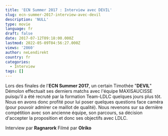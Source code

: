 ```yaml
---
title: 'ECN Summer 2017 : Interview avec DEVIL'
slug: ecn-summer-2017-interview-avec-devil
description: 'NULL'
type: movie
language: fr
draft: false
date: 2017-07-12T09:18:00.000Z
lastmod: 2022-05-09T04:56:27.000Z
views: '2860'
author: neLendirekt
country: fr
categories:
  - Interview
tags: []
---
```

Lors des finales de l'**ECN Summer 2017**, un certain Timothée "**DEVIL**" Démolon effectuait ses derniers matchs avec l'équipe MAXISAUCISSE puisqu'il a été recruté par la formation Team-LDLC quelques jours plus tôt. Nous en avons donc profité pour lui poser quelques questions face caméra (pour pouvoir admirer ce maillot de qualité). Nous revenons sur sa dernière compétition avec son ancienne équipe, son parcours, sa décision d'accepter la proposition et donc ses objectifs avec LDLC.

Interview par **Ragnarork** 
Filmé par **Olriko**
